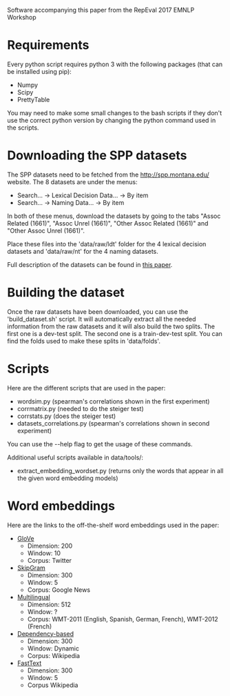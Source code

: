 Software accompanying this paper from the RepEval 2017 EMNLP Workshop 

# Requirements #

Every python script requires python 3 with the following packages (that can be installed using pip):
* Numpy
* Scipy
* PrettyTable

You may need to make some small changes to the bash scripts if they don't use the correct python version by changing the python command used in the scripts.

# Downloading the SPP datasets #

The SPP datasets need to be fetched from the <http://spp.montana.edu/> website.
The 8 datasets are under the menus:
* Search... -> Lexical Decision Data... -> By item
* Search... -> Naming Data... -> By item

In both of these menus, download the datasets by going to the tabs "Assoc Related (1661)", "Assoc Unrel (1661)", "Other Assoc Related (1661)" and "Other Assoc Unrel (1661)".

Place these files into the 'data/raw/ldt' folder for the 4 lexical decision datasets and 'data/raw/nt' for the 4 naming datasets.

Full description of the datasets can be found in [this paper](http://www.montana.edu/khutchison/documents/spp.pdf).

# Building the dataset #

Once the raw datasets have been downloaded, you can use the 'build_dataset.sh' script.
It will automatically extract all the needed information from the raw datasets and it will also build the two splits.
The first one is a dev-test split. The second one is a train-dev-test split.
You can find the folds used to make these splits in 'data/folds'.

# Scripts #

Here are the different scripts that are used in the paper:
* wordsim.py (spearman's correlations shown in the first experiment)
* corrmatrix.py (needed to do the steiger test)
* corrstats.py (does the steiger test)
* datasets_correlations.py (spearman's correlations shown in second experiment)

You can use the --help flag to get the usage of these commands.

Additional useful scripts available in data/tools/:
* extract\_embedding\_wordset.py (returns only the words that appear in all the given word embedding models)

# Word embeddings #

Here are the links to the off-the-shelf word embeddings used in the paper:
* [GloVe](http://nlp.stanford.edu/data/glove.twitter.27B.zip)
  + Dimension: 200
  + Window: 10
  + Corpus: Twitter
* [SkipGram](https://drive.google.com/file/d/0B7XkCwpI5KDYNlNUTTlSS21pQmM/edit?usp=sharing)
  + Dimension: 300
  + Window: 5
  + Corpus: Google News
* [Multilingual](http://www.wordvectors.org/web-eacl14-vectors/de-projected-en-512.txt.gz)
  + Dimension: 512
  + Window: ?
  + Corpus: WMT-2011 (English, Spanish, German, French), WMT-2012 (French)
* [Dependency-based](http://u.cs.biu.ac.il/~yogo/data/syntemb/deps.words.bz2)
  + Dimension: 300
  + Window: Dynamic
  + Corpus: Wikipedia
* [FastText](https://s3-us-west-1.amazonaws.com/fasttext-vectors/wiki.en.vec)
  + Dimension: 300
  + Window: 5
  + Corpus Wikipedia
